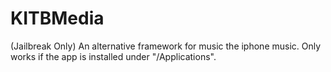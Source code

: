 KITBMedia
=========

(Jailbreak Only) An alternative framework for music the iphone music. Only works if the app is installed under "/Applications".